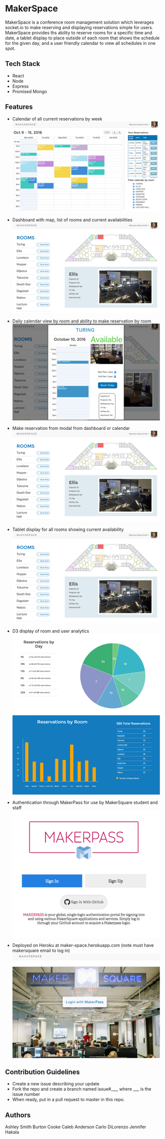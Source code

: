 # MakerSpace

MakerSpace is a conference room management solution which leverages socket.io to make reserving and displaying reservations simple for users. MakerSpace provides ths ability to reserve rooms for a specific time and date, a tablet display to place outside of each room that shows the schedule for the given day, and a user friendly calendar to view all schedules in one spot.



## Tech Stack

- React
- Node
- Express
- Promised Mongo


## Features


* Calendar of all current reservations by week
![Screenshot](app_screenshots/calendar.png)

* Dashboard with map, list of rooms and current availabilities
![Screenshot](app_screenshots/dashboard.png)

* Daily calendar view by room and ability to make reservation by room
![Screenshot](app_screenshots/reserve-by-room.png)

* Make reservation from modal from dashboard or calendar 
![Screenshot](app_screenshots/dashboard.png)

* Tablet display for all rooms showing current availability
![Screenshot](app_screenshots/dashboard.png)

* D3 display of room and user analytics
![Screenshot](app_screenshots/analytics.png)
![Screenshot](app_screenshots/analytics2.png)

* Authentication through MakerPass for use by MakerSquare student and staff
![Screenshot](app_screenshots/MakerPass_login.png)

* Deployed on Heroku at maker-space.herokuapp.com (note must have makersquare email to log in)
![Screenshot](app_screenshots/splash_page.png)




## Contribution Guidelines

- Create a new issue describing your update
- Fork the repo and create a branch named issue#___, where ___ is the issue number
- When ready, put in a pull request to master in this repo.



## Authors

Ashley Smith
Burton Cooke
Caleb Anderson
Carlo DiLorenzo
Jennifer Hakala
